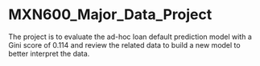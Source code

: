 # MXN600_Major_Data_Project
The project is to evaluate the ad-hoc loan default prediction model with a Gini score of 0.114 and review the related data to build a new model to better interpret the data.
